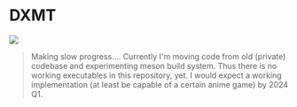 # DXMT

![](https://github.com/3Shain/dxmt/raw/main/docs/anim.gif)

> Making slow progress.... Currently I'm moving code from old (private) codebase and experimenting meson build system. Thus there is no working executables in this repository, yet. I would expect a working implementation (at least be capable of a certain anime game) by 2024 Q1.